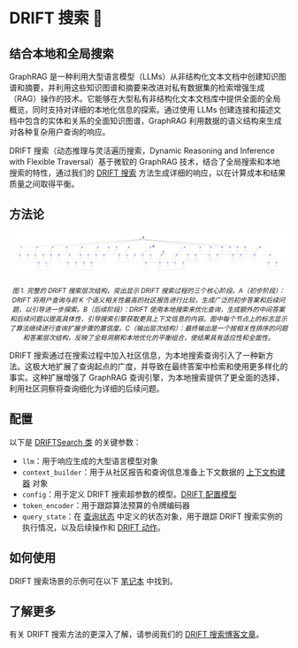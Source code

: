 # DRIFT 搜索 🔎

## 结合本地和全局搜索

GraphRAG 是一种利用大型语言模型（LLMs）从非结构化文本文档中创建知识图谱和摘要，并利用这些知识图谱和摘要来改进对私有数据集的检索增强生成（RAG）操作的技术。它能够在大型私有非结构化文本文档库中提供全面的全局概览，同时支持对详细的本地化信息的探索。通过使用 LLMs 创建连接和描述文档中包含的实体和关系的全面知识图谱，GraphRAG 利用数据的语义结构来生成对各种复杂用户查询的响应。

DRIFT 搜索（动态推理与灵活遍历搜索，Dynamic Reasoning and Inference with Flexible Traversal）基于微软的 GraphRAG 技术，结合了全局搜索和本地搜索的特性，通过我们的 [DRIFT 搜索](https://github.com/microsoft/graphrag/blob/main//graphrag/query/structured_search/drift_search/) 方法生成详细的响应，以在计算成本和结果质量之间取得平衡。

## 方法论

<p align="center">
<img src="../img/drift-search-diagram.png" alt="图 1. 完整的 DRIFT 搜索层次结构，突出显示 DRIFT 搜索过程的三个核心阶段。" align="center" />
</p>
<p align="center"><i><small>
图 1. 完整的 DRIFT 搜索层次结构，突出显示 DRIFT 搜索过程的三个核心阶段。A（初步阶段）：DRIFT 将用户查询与前 K 个语义相关性最高的社区报告进行比较，生成广泛的初步答案和后续问题，以引导进一步探索。B（后续阶段）：DRIFT 使用本地搜索来优化查询，生成额外的中间答案和后续问题以提高具体性，引导搜索引擎获取更具上下文信息的内容。图中每个节点上的标志显示了算法继续进行查询扩展步骤的置信度。C（输出层次结构）：最终输出是一个按相关性排序的问题和答案层次结构，反映了全局洞察和本地优化的平衡组合，使结果具有适应性和全面性。</small></i></p>

DRIFT 搜索通过在搜索过程中加入社区信息，为本地搜索查询引入了一种新方法。这极大地扩展了查询起点的广度，并导致在最终答案中检索和使用更多样化的事实。这种扩展增强了 GraphRAG 查询引擎，为本地搜索提供了更全面的选择，利用社区洞察将查询细化为详细的后续问题。

## 配置

以下是 [DRIFTSearch 类](https://github.com/microsoft/graphrag/blob/main//graphrag/query/structured_search/drift_search/search.py) 的关键参数：

- `llm`：用于响应生成的大型语言模型对象
- `context_builder`：用于从社区报告和查询信息准备上下文数据的 [上下文构建器](https://github.com/microsoft/graphrag/blob/main/graphrag/query/structured_search/drift_search/drift_context.py) 对象
- `config`：用于定义 DRIFT 搜索超参数的模型。[DRIFT 配置模型](https://github.com/microsoft/graphrag/blob/main/graphrag/config/models/drift_search_config.py)
- `token_encoder`：用于跟踪算法预算的令牌编码器
- `query_state`：在 [查询状态](https://github.com/microsoft/graphrag/blob/main/graphrag/query/structured_search/drift_search/state.py) 中定义的状态对象，用于跟踪 DRIFT 搜索实例的执行情况，以及后续操作和 [DRIFT 动作](https://github.com/microsoft/graphrag/blob/main/graphrag/query/structured_search/drift_search/action.py)。

## 如何使用

DRIFT 搜索场景的示例可在以下 [笔记本](../examples_notebooks/drift_search.ipynb) 中找到。

## 了解更多

有关 DRIFT 搜索方法的更深入了解，请参阅我们的 [DRIFT 搜索博客文章](https://www.microsoft.com/en-us/research/blog/introducing-drift-search-combining-global-and-local-search-methods-to-improve-quality-and-efficiency/)。